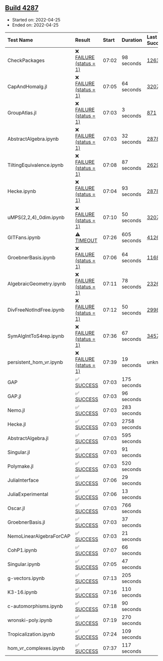 ## [Build 4287](https://oscarci.mathematik.uni-kl.de/job/oscar-stable/4287/)

* Started on: 2022-04-25
* Ended on: 2022-04-25

| Test Name    | Result | Start | Duration | Last Success | First Failure |
|:-------------|:-------|:------|:---------|:-------------|:--------------|
| CheckPackages | ❌ [FAILURE (status = 1)](https://oscarci.mathematik.uni-kl.de/job/oscar-stable/4287/artifact/logs/build-4287/CheckPackages.log) | 07:02 | 98 seconds | [1263](https://oscarci.mathematik.uni-kl.de/job/oscar-stable/1263/) | [1264](https://oscarci.mathematik.uni-kl.de/job/oscar-stable/1264/) |
| CapAndHomalg.jl | ❌ [FAILURE (status = 1)](https://oscarci.mathematik.uni-kl.de/job/oscar-stable/4287/artifact/logs/build-4287/CapAndHomalg.jl.log) | 07:05 | 64 seconds | [3207](https://oscarci.mathematik.uni-kl.de/job/oscar-stable/3207/) | [3208](https://oscarci.mathematik.uni-kl.de/job/oscar-stable/3208/) |
| GroupAtlas.jl | ❌ [FAILURE (status = 1)](https://oscarci.mathematik.uni-kl.de/job/oscar-stable/4287/artifact/logs/build-4287/GroupAtlas.jl.log) | 07:03 | 3 seconds | [871](https://oscarci.mathematik.uni-kl.de/job/oscar-stable/871/) | [872](https://oscarci.mathematik.uni-kl.de/job/oscar-stable/872/) |
| AbstractAlgebra.ipynb | ❌ [FAILURE (status = 1)](https://oscarci.mathematik.uni-kl.de/job/oscar-stable/4287/artifact/logs/build-4287/AbstractAlgebra.ipynb.log) | 07:03 | 32 seconds | [2878](https://oscarci.mathematik.uni-kl.de/job/oscar-stable/2878/) | [2879](https://oscarci.mathematik.uni-kl.de/job/oscar-stable/2879/) |
| TiltingEquivalence.ipynb | ❌ [FAILURE (status = 1)](https://oscarci.mathematik.uni-kl.de/job/oscar-stable/4287/artifact/logs/build-4287/TiltingEquivalence.ipynb.log) | 07:08 | 87 seconds | [2629](https://oscarci.mathematik.uni-kl.de/job/oscar-stable/2629/) | [2630](https://oscarci.mathematik.uni-kl.de/job/oscar-stable/2630/) |
| Hecke.ipynb | ❌ [FAILURE (status = 1)](https://oscarci.mathematik.uni-kl.de/job/oscar-stable/4287/artifact/logs/build-4287/Hecke.ipynb.log) | 07:04 | 93 seconds | [2878](https://oscarci.mathematik.uni-kl.de/job/oscar-stable/2878/) | [2879](https://oscarci.mathematik.uni-kl.de/job/oscar-stable/2879/) |
| uMPS(2,2,4)_0dim.ipynb | ❌ [FAILURE (status = 1)](https://oscarci.mathematik.uni-kl.de/job/oscar-stable/4287/artifact/logs/build-4287/uMPS-2-2-4-_0dim.ipynb.log) | 07:10 | 50 seconds | [3207](https://oscarci.mathematik.uni-kl.de/job/oscar-stable/3207/) | [3208](https://oscarci.mathematik.uni-kl.de/job/oscar-stable/3208/) |
| GITFans.ipynb | ⚠ [TIMEOUT](https://oscarci.mathematik.uni-kl.de/job/oscar-stable/4287/artifact/logs/build-4287/GITFans.ipynb.log) | 07:26 | 605 seconds | [4126](https://oscarci.mathematik.uni-kl.de/job/oscar-stable/4126/) | [4127](https://oscarci.mathematik.uni-kl.de/job/oscar-stable/4127/) |
| GroebnerBasis.ipynb | ❌ [FAILURE (status = 1)](https://oscarci.mathematik.uni-kl.de/job/oscar-stable/4287/artifact/logs/build-4287/GroebnerBasis.ipynb.log) | 07:06 | 64 seconds | [1168](https://oscarci.mathematik.uni-kl.de/job/oscar-stable/1168/) | [1169](https://oscarci.mathematik.uni-kl.de/job/oscar-stable/1169/) |
| AlgebraicGeometry.ipynb | ❌ [FAILURE (status = 1)](https://oscarci.mathematik.uni-kl.de/job/oscar-stable/4287/artifact/logs/build-4287/AlgebraicGeometry.ipynb.log) | 07:11 | 78 seconds | [2326](https://oscarci.mathematik.uni-kl.de/job/oscar-stable/2326/) | [2327](https://oscarci.mathematik.uni-kl.de/job/oscar-stable/2327/) |
| DivFreeNotIndFree.ipynb | ❌ [FAILURE (status = 1)](https://oscarci.mathematik.uni-kl.de/job/oscar-stable/4287/artifact/logs/build-4287/DivFreeNotIndFree.ipynb.log) | 07:12 | 50 seconds | [2998](https://oscarci.mathematik.uni-kl.de/job/oscar-stable/2998/) | [2999](https://oscarci.mathematik.uni-kl.de/job/oscar-stable/2999/) |
| SymAlgIntToS4rep.ipynb | ❌ [FAILURE (status = 1)](https://oscarci.mathematik.uni-kl.de/job/oscar-stable/4287/artifact/logs/build-4287/SymAlgIntToS4rep.ipynb.log) | 07:36 | 67 seconds | [3457](https://oscarci.mathematik.uni-kl.de/job/oscar-stable/3457/) | [3458](https://oscarci.mathematik.uni-kl.de/job/oscar-stable/3458/) |
| persistent_hom_vr.ipynb | ❌ [FAILURE (status = 1)](https://oscarci.mathematik.uni-kl.de/job/oscar-stable/4287/artifact/logs/build-4287/persistent_hom_vr.ipynb.log) | 07:39 | 19 seconds | unknown | unknown |
| GAP | ✅ [SUCCESS](https://oscarci.mathematik.uni-kl.de/job/oscar-stable/4287/artifact/logs/build-4287/GAP.log) | 07:03 | 175 seconds |  |  |
| GAP.jl | ✅ [SUCCESS](https://oscarci.mathematik.uni-kl.de/job/oscar-stable/4287/artifact/logs/build-4287/GAP.jl.log) | 07:03 | 96 seconds |  |  |
| Nemo.jl | ✅ [SUCCESS](https://oscarci.mathematik.uni-kl.de/job/oscar-stable/4287/artifact/logs/build-4287/Nemo.jl.log) | 07:03 | 283 seconds |  |  |
| Hecke.jl | ✅ [SUCCESS](https://oscarci.mathematik.uni-kl.de/job/oscar-stable/4287/artifact/logs/build-4287/Hecke.jl.log) | 07:03 | 2758 seconds |  |  |
| AbstractAlgebra.jl | ✅ [SUCCESS](https://oscarci.mathematik.uni-kl.de/job/oscar-stable/4287/artifact/logs/build-4287/AbstractAlgebra.jl.log) | 07:03 | 595 seconds |  |  |
| Singular.jl | ✅ [SUCCESS](https://oscarci.mathematik.uni-kl.de/job/oscar-stable/4287/artifact/logs/build-4287/Singular.jl.log) | 07:03 | 91 seconds |  |  |
| Polymake.jl | ✅ [SUCCESS](https://oscarci.mathematik.uni-kl.de/job/oscar-stable/4287/artifact/logs/build-4287/Polymake.jl.log) | 07:03 | 520 seconds |  |  |
| JuliaInterface | ✅ [SUCCESS](https://oscarci.mathematik.uni-kl.de/job/oscar-stable/4287/artifact/logs/build-4287/JuliaInterface.log) | 07:06 | 29 seconds |  |  |
| JuliaExperimental | ✅ [SUCCESS](https://oscarci.mathematik.uni-kl.de/job/oscar-stable/4287/artifact/logs/build-4287/JuliaExperimental.log) | 07:06 | 13 seconds |  |  |
| Oscar.jl | ✅ [SUCCESS](https://oscarci.mathematik.uni-kl.de/job/oscar-stable/4287/artifact/logs/build-4287/Oscar.jl.log) | 07:03 | 766 seconds |  |  |
| GroebnerBasis.jl | ✅ [SUCCESS](https://oscarci.mathematik.uni-kl.de/job/oscar-stable/4287/artifact/logs/build-4287/GroebnerBasis.jl.log) | 07:03 | 37 seconds |  |  |
| NemoLinearAlgebraForCAP | ✅ [SUCCESS](https://oscarci.mathematik.uni-kl.de/job/oscar-stable/4287/artifact/logs/build-4287/NemoLinearAlgebraForCAP.log) | 07:03 | 21 seconds |  |  |
| CohP1.ipynb | ✅ [SUCCESS](https://oscarci.mathematik.uni-kl.de/job/oscar-stable/4287/artifact/logs/build-4287/CohP1.ipynb.log) | 07:07 | 66 seconds |  |  |
| Singular.ipynb | ✅ [SUCCESS](https://oscarci.mathematik.uni-kl.de/job/oscar-stable/4287/artifact/logs/build-4287/Singular.ipynb.log) | 07:05 | 47 seconds |  |  |
| g-vectors.ipynb | ✅ [SUCCESS](https://oscarci.mathematik.uni-kl.de/job/oscar-stable/4287/artifact/logs/build-4287/g-vectors.ipynb.log) | 07:13 | 205 seconds |  |  |
| K3-16.ipynb | ✅ [SUCCESS](https://oscarci.mathematik.uni-kl.de/job/oscar-stable/4287/artifact/logs/build-4287/K3-16.ipynb.log) | 07:16 | 110 seconds |  |  |
| c-automorphisms.ipynb | ✅ [SUCCESS](https://oscarci.mathematik.uni-kl.de/job/oscar-stable/4287/artifact/logs/build-4287/c-automorphisms.ipynb.log) | 07:18 | 90 seconds |  |  |
| wronski-poly.ipynb | ✅ [SUCCESS](https://oscarci.mathematik.uni-kl.de/job/oscar-stable/4287/artifact/logs/build-4287/wronski-poly.ipynb.log) | 07:19 | 270 seconds |  |  |
| Tropicalization.ipynb | ✅ [SUCCESS](https://oscarci.mathematik.uni-kl.de/job/oscar-stable/4287/artifact/logs/build-4287/Tropicalization.ipynb.log) | 07:24 | 109 seconds |  |  |
| hom_vr_complexes.ipynb | ✅ [SUCCESS](https://oscarci.mathematik.uni-kl.de/job/oscar-stable/4287/artifact/logs/build-4287/hom_vr_complexes.ipynb.log) | 07:37 | 117 seconds |  |  |
